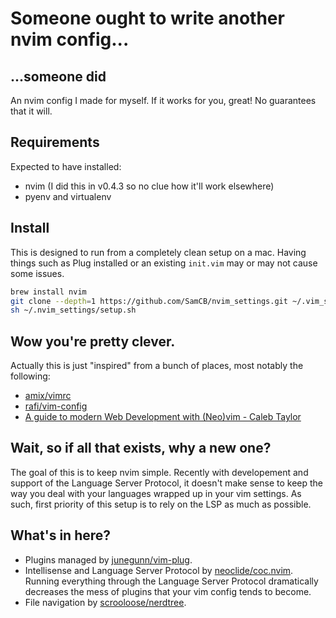 # Someone ought to write another nvim config...
## ...someone did

An nvim config I made for myself.
If it works for you, great!
No guarantees that it will.

## Requirements

Expected to have installed:

* nvim (I did this in v0.4.3 so no clue how it'll work elsewhere)
* pyenv and virtualenv

## Install

This is designed to run from a completely clean setup on a mac.
Having things such as Plug installed or an existing `init.vim` may or may not cause some issues.

```sh
brew install nvim
git clone --depth=1 https://github.com/SamCB/nvim_settings.git ~/.vim_settings
sh ~/.nvim_settings/setup.sh
```

## Wow you're pretty clever.

Actually this is just "inspired" from a bunch of places, most notably the following:

* [amix/vimrc](https://github.com/amix/vimrc)
* [rafi/vim-config](https://github.com/rafi/vim-config)
* [A guide to modern Web Development with (Neo)vim - Caleb Taylor](https://www.freecodecamp.org/news/a-guide-to-modern-web-development-with-neo-vim-333f7efbf8e2/)

## Wait, so if all that exists, why a new one?

The goal of this is to keep nvim simple.
Recently with developement and support of the Language Server Protocol, it doesn't make sense to keep the way you deal with your languages wrapped up in your vim settings.
As such, first priority of this setup is to rely on the LSP as much as possible.

## What's in here?

* Plugins managed by [junegunn/vim-plug](https://github.com/junegunn/vim-plug).
* Intellisense and Language Server Protocol by [neoclide/coc.nvim](https://github.com/neoclide/coc.nvim). Running everything through the Language Server Protocol dramatically decreases the mess of plugins that your vim config tends to become.
* File navigation by [scrooloose/nerdtree](https://github.com/scrooloose/nerdtree).
